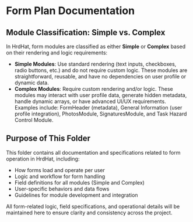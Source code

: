 # Form Plan Documentation

## Module Classification: Simple vs. Complex

In HrdHat, form modules are classified as either **Simple** or **Complex** based on their rendering and logic requirements:

- **Simple Modules**: Use standard rendering (text inputs, checkboxes, radio buttons, etc.) and do not require custom logic. These modules are straightforward, reusable, and have no dependencies on user profile or dynamic data.
- **Complex Modules**: Require custom rendering and/or logic. These modules may interact with user profile data, generate hidden metadata, handle dynamic arrays, or have advanced UI/UX requirements. Examples include: FormHeader (metadata), General Information (user profile integration), PhotosModule, SignaturesModule, and Task Hazard Control Module.

## Purpose of This Folder

This folder contains all documentation and specifications related to form operation in HrdHat, including:

- How forms load and operate per user
- Logic and workflow for form handling
- Field definitions for all modules (Simple and Complex)
- User-specific behaviors and data flows
- Guidelines for module development and integration

All form-related logic, field specifications, and operational details will be maintained here to ensure clarity and consistency across the project.
